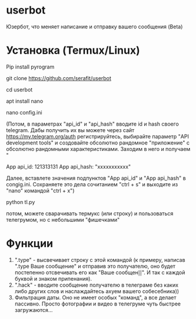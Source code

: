 # userbot
Юзербот, что меняет написание и отправку вашего сообщения (Beta)

# Установка (Termux/Linux)

Pip install pyrogram 

git clone https://github.com/serafit/userbot

cd userbot

apt install nano 

nano config.ini 

(Потом, в параметрах "api_id" и "api_hash" вводите id и hash своего telegram. Дабы получить их вы можете через сайт https://my.telegram.org/auth регистрируйтесь, выбирайте параметр "API development tools" и создовайте обсолютно рандомное "приложение" с обсолютно рандомными характеристиками. Заходим в него и получаем "

App api_id: 121313131
App api_hash: "xxxxxxxxxxx" 


Далее, вставлете значения подпунктов "App api_id" и "App api_hash" в congig.ini. Сохраняете это дела сочитанием "ctrl + s" и выходите из "nano" командой "ctrl + x")

python tl.py 

потом, можете сварачивать термукс (или строку) и пользоваться телегрумом, но с небольшими "фишечками"

# Функции

1. ".type" - высвечивает строку с этой командой (к примеру, написав ".type Ваше сообщение" и отправив это получателю, оно будет постепенно отсвечивать его как "Ваше сообщен▒". И так с каждой буквой и знаком припенания). 
2. ".hack" - вводите сообщение получателю в телеграме без каких либо других слов и наслаждайтесь ахуем вашего собесебника))
3. Фильтрация даты. Оно не имеет особых "команд", а все делает пассивно. Просто фотографии и видео в телегруме чуть быстрее загружаются...
